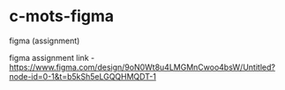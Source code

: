 # c-mots-figma
figma (assignment)

figma assignment link - https://www.figma.com/design/9oN0Wt8u4LMGMnCwoo4bsW/Untitled?node-id=0-1&t=b5kSh5eLGQQHMQDT-1
